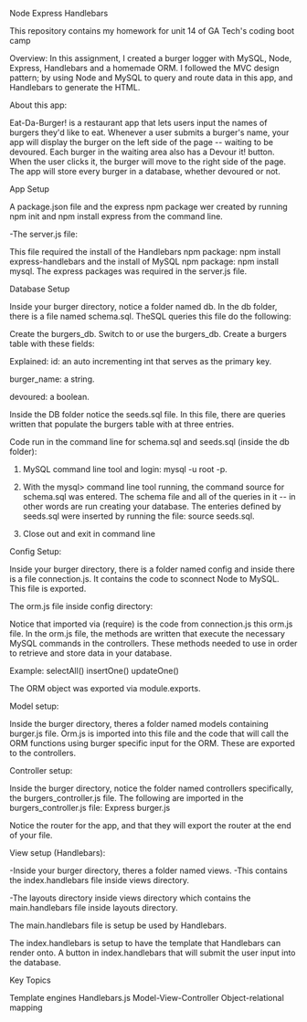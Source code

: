 
Node Express Handlebars

This repository contains my homework for unit 14 of GA Tech's coding boot camp

Overview:
In this assignment, I created a burger logger with MySQL, Node, Express, Handlebars and a homemade ORM. I followed the MVC design pattern; by using Node and MySQL to query and route data in this app, and Handlebars to generate the HTML.



About this app:


Eat-Da-Burger! is a restaurant app that lets users input the names of burgers they'd like to eat. Whenever a user submits a burger's name, your app will display the burger on the left side of the page -- waiting to be devoured. Each burger in the waiting area also has a Devour it! button. When the user clicks it, the burger will move to the right side of the page. The app will store every burger in a database, whether devoured or not.


App Setup

A package.json file and the express npm package wer created by running npm init and npm install express from the command line.

-The server.js file:

This file required the install of the Handlebars npm package: npm install express-handlebars and the install of MySQL npm package: npm install mysql. The express packages was required in the server.js file.

Database Setup


Inside your burger directory, notice a folder named db. In the db folder, there is a file named schema.sql. TheSQL queries this file do the following:

Create the burgers_db.
Switch to or use the burgers_db.
Create a burgers table with these fields:

Explained:
id: an auto incrementing int that serves as the primary key.

burger_name: a string.

devoured: a boolean.


Inside the DB folder notice the seeds.sql file. In this file, there are queries written that populate the burgers table with at three entries.


Code run in the command line for schema.sql and seeds.sql (inside the db folder):


1. MySQL command line tool and login: mysql -u root -p.

2. With the mysql> command line tool running, the command source for schema.sql was entered. The schema file and all of the queries in it -- in other words are run creating your database. The enteries defined by seeds.sql were inserted by running the file: source seeds.sql.

3. Close out and exit in command line




Config Setup:


Inside your burger directory, there is a folder named config and inside there is a file connection.js. It contains the code to sconnect Node to MySQL. This file is exported.


The orm.js file inside config directory:


Notice that imported via (require) is the code from connection.js this orm.js file. In the orm.js file, the methods are written that execute the necessary MySQL commands in the controllers. These methods needed to use in order to retrieve and store data in your database.

Example:
selectAll()
insertOne()
updateOne()



The ORM object was exported via module.exports.


Model setup:


Inside the burger directory, theres a folder named models containing burger.js file. Orm.js is imported into this file and the code that will call the ORM functions using burger specific input for the ORM. These are exported to the controllers.

Controller setup:


Inside the burger directory, notice the folder named controllers specifically, the burgers_controller.js file. The following are imported in the burgers_controller.js file:
Express
burger.js

Notice the router for the app, and that they will export the router at the end of your file.



View setup (Handlebars): 

-Inside your burger directory, theres a folder named views.
-This contains the index.handlebars file inside views directory.


-The layouts directory inside views directory which contains the main.handlebars file inside layouts directory.

The main.handlebars file is setup be used by Handlebars.


The index.handlebars is setup to have the template that Handlebars can render onto. A button in index.handlebars that will submit the user input into the database.






Key Topics

Template engines
Handlebars.js
Model-View-Controller
Object-relational mapping
